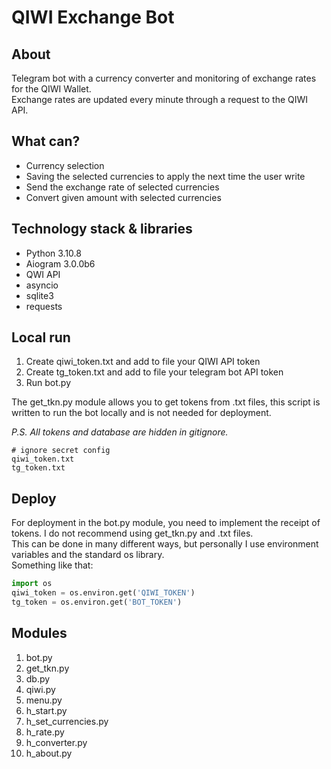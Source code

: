 # QIWI Exchange Bot

## About

Telegram bot with a currency converter and monitoring of exchange rates for the QIWI Wallet.  
Exchange rates are updated every minute through a request to the QIWI API.

## What can?

* Currency selection
* Saving the selected currencies to apply the next time the user write
* Send the exchange rate of selected currencies
* Convert given amount with selected currencies  

## Technology stack  & libraries

* Python 3.10.8
* Aiogram 3.0.0b6
* QWI API
* asyncio
* sqlite3  
* requests

## Local run  

1. Create qiwi_token.txt and add to file your QIWI API token  
2. Create tg_token.txt and add to file your telegram bot API token
3. Run bot.py

The get_tkn.py module allows you to get tokens from .txt files, this script is written to run the bot locally and is not needed for deployment.  
  
*P.S. All tokens and database are hidden in gitignore.*

``` gitignore
# ignore secret config
qiwi_token.txt
tg_token.txt
```

## Deploy

For deployment in the bot.py module, you need to implement the receipt of tokens. I do not recommend using get_tkn.py and .txt files.  
This can be done in many different ways, but personally I use environment variables and the standard os library.  
Something like that:  

``` Python  
import os
qiwi_token = os.environ.get('QIWI_TOKEN')
tg_token = os.environ.get('BOT_TOKEN')
```

## Modules  

1. bot.py  
2. get_tkn.py  
3. db.py  
4. qiwi.py  
5. menu.py  
6. h_start.py  
7. h_set_currencies.py  
8. h_rate.py  
9. h_converter.py
10. h_about.py  
